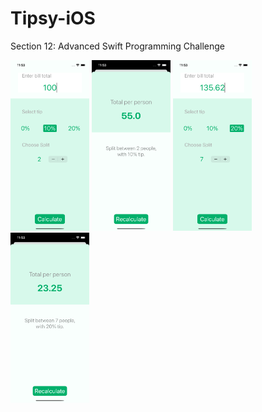 # Tipsy-iOS

Section 12: Advanced Swift Programming Challenge

<img src="./Documentation/screen1.png" width="25%"> <img src="./Documentation/screen2.png" width="25%"> <img src="./Documentation/screen3.png" width="25%"> <img src="./Documentation/screen4.png" width="25%"> 
